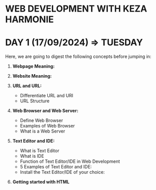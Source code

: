 # WEB DEVELOPMENT WITH KEZA HARMONIE

# DAY 1 (17/09/2024) => TUESDAY

Here, we are going to digest the following concepts before jumping in:

1. **Webpage Meaning:**
2. **Website Meaning:**
   
3. **URL and URL:**
   - Differentiate URL and URI
   - URL Structure
     
4. **Web Browser and Web Server:**
   - Define Web Browser
   - Examples of Web Browser
   - What is a Web Server
     
5. **Text Editor and IDE:**
   - What is Text Editor
   - What is IDE
   - Function of Text Editor/IDE in Web Development
   - 5 Examples of Text Editor and IDE:
   - Install the Text Editor/IDE of your choice:
  
6. **Getting started with HTML**
